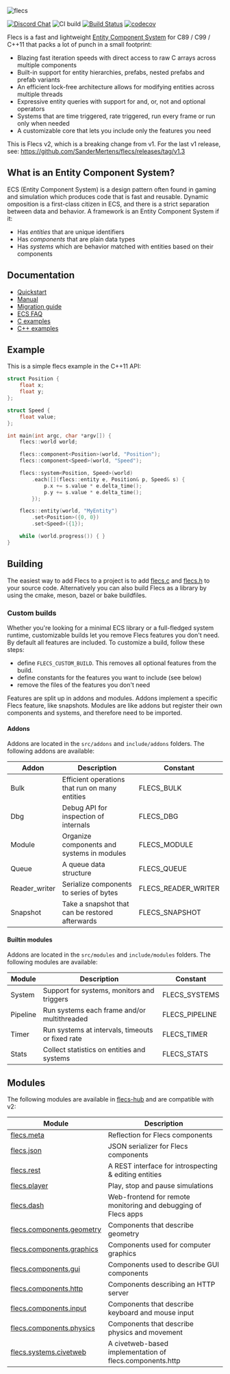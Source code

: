![flecs](https://user-images.githubusercontent.com/9919222/84740976-2ecc8580-af63-11ea-963e-c5da3be54101.png)

[![Discord Chat](https://img.shields.io/discord/633826290415435777.svg)](https://discord.gg/MRSAZqb) 
![CI build](https://github.com/SanderMertens/flecs/workflows/CI/badge.svg)
[![Build Status](https://travis-ci.org/SanderMertens/flecs.svg?branch=master)](https://travis-ci.org/SanderMertens/flecs)
[![codecov](https://codecov.io/gh/SanderMertens/flecs/branch/master/graph/badge.svg)](https://codecov.io/gh/SanderMertens/flecs)

Flecs is a fast and lightweight [Entity Component System](#what-is-an-entity-component-system) for C89 / C99 / C++11 that packs a lot of punch in a small footprint:

- Blazing fast iteration speeds with direct access to raw C arrays across multiple components
- Built-in support for entity hierarchies, prefabs, nested prefabs and prefab variants
- An efficient lock-free architecture allows for modifying entities across multiple threads
- Expressive entity queries with support for and, or, not and optional operators
- Systems that are time triggered, rate triggered, run every frame or run only when needed
- A customizable core that lets you include only the features you need

This is Flecs v2, which is a breaking change from v1. For the last v1 release, see:
https://github.com/SanderMertens/flecs/releases/tag/v1.3

## What is an Entity Component System?
ECS (Entity Component System) is a design pattern often found in gaming and simulation which produces code that is fast and reusable. Dynamic omposition is a first-class citizen in ECS, and there is a strict separation between data and behavior. A framework is an Entity Component System if it:

- Has _entities_ that are unique identifiers
- Has _components_ that are plain data types
- Has _systems_ which are behavior matched with entities based on their components

## Documentation
- [Quickstart](docs/Quickstart.md)
- [Manual](docs/Manual.md)
- [Migration guide](docs/MigrationGuide.md)
- [ECS FAQ](https://github.com/SanderMertens/ecs-faq)
- [C examples](examples/c)
- [C++ examples](examples/cpp)

## Example
This is a simple flecs example in the C++11 API:

```c++
struct Position {
    float x;
    float y;
};

struct Speed {
    float value;
};

int main(int argc, char *argv[]) {
    flecs::world world;

    flecs::component<Position>(world, "Position");
    flecs::component<Speed>(world, "Speed");

    flecs::system<Position, Speed>(world)
        .each([](flecs::entity e, Position& p, Speed& s) {
            p.x += s.value * e.delta_time();
            p.y += s.value * e.delta_time();
        });

    flecs::entity(world, "MyEntity")
        .set<Position>({0, 0})
        .set<Speed>({1});

    while (world.progress()) { }
}
```

## Building
The easiest way to add Flecs to a project is to add [flecs.c](https://github.com/flecs/master/flecs.c) and [flecs.h](https://github.com/flecs/master/flecs.h) to your source code. Alternatively you can also build Flecs as a library by using the cmake, meson, bazel or bake buildfiles.

### Custom builds
Whether you're looking for a minimal ECS library or a full-fledged system runtime, customizable builds let you remove Flecs features you don't need. By default all features are included. To customize a build, follow these steps:

- define `FLECS_CUSTOM_BUILD`. This removes all optional features from the build.
- define constants for the features you want to include (see below)
- remove the files of the features you don't need

Features are split up in addons and modules. Addons implement a specific Flecs feature, like snapshots. Modules are like addons but register their own components and systems, and therefore need to be imported.

#### Addons
Addons are located in the `src/addons` and `include/addons` folders. The following addons are available:

Addon         | Description                                      | Constant            |
--------------|--------------------------------------------------|---------------------|
Bulk          | Efficient operations that run on many entities   | FLECS_BULK          | 
Dbg           | Debug API for inspection of internals            | FLECS_DBG           |
Module        | Organize components and systems in modules       | FLECS_MODULE        | 
Queue         | A queue data structure                           | FLECS_QUEUE         |
Reader_writer | Serialize components to series of bytes          | FLECS_READER_WRITER | 
Snapshot      | Take a snapshot that can be restored  afterwards | FLECS_SNAPSHOT      |

#### Builtin modules
Addons are located in the `src/modules` and `include/modules` folders. The following modules are available:

Module        | Description                                      | Constant            |
--------------|--------------------------------------------------|---------------------|
System        | Support for systems, monitors and triggers       | FLECS_SYSTEMS       | 
Pipeline      | Run systems each frame and/or multithreaded      | FLECS_PIPELINE      |
Timer         | Run systems at intervals, timeouts or fixed rate | FLECS_TIMER         | 
Stats         | Collect statistics on entities and systems       | FLECS_STATS         |

## Modules
The following modules are available in [flecs-hub](https://github.com/flecs-hub) and are compatible with v2:

Module      | Description      
------------|------------------
[flecs.meta](https://github.com/flecs-hub/flecs-meta) | Reflection for Flecs components
[flecs.json](https://github.com/flecs-hub/flecs-json) | JSON serializer for Flecs components
[flecs.rest](https://github.com/flecs-hub/flecs-rest) | A REST interface for introspecting & editing entities
[flecs.player](https://github.com/flecs-hub/flecs-player) | Play, stop and pause simulations
[flecs.dash](https://github.com/flecs-hub/flecs-dash) | Web-frontend for remote monitoring and debugging of Flecs apps
[flecs.components.geometry](https://github.com/flecs-hub/flecs-components-geometry) | Components that describe geometry
[flecs.components.graphics](https://github.com/flecs-hub/flecs-components-graphics) | Components used for computer graphics
[flecs.components.gui](https://github.com/flecs-hub/flecs-components-gui) | Components used to describe GUI components
[flecs.components.http](https://github.com/flecs-hub/flecs-components-http) | Components describing an HTTP server
[flecs.components.input](https://github.com/flecs-hub/flecs-components-input) | Components that describe keyboard and mouse input
[flecs.components.physics](https://github.com/flecs-hub/flecs-components-physics) | Components that describe physics and movement
[flecs.systems.civetweb](https://github.com/flecs-hub/flecs-systems-civetweb) | A civetweb-based implementation of flecs.components.http

